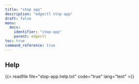 ```yaml
---
title: "stop app"
description: "edgectl stop app"
draft: false
menu:
  docs:
    identifier: "stop-app"
    parent: edgectl
toc: true
command_reference: true
---
```


## Help

{{< readfile file="stop-app.help.txt" code="true" lang="text" >}}
